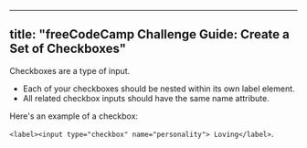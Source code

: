 
---
title: "freeCodeCamp Challenge Guide: Create a Set of Checkboxes"
---

Checkboxes are a type of input.

*   Each of your checkboxes should be nested within its own label element.
*   All related checkbox inputs should have the same name attribute.

Here's an example of a checkbox:

`<label><input type="checkbox" name="personality"> Loving</label>`.
